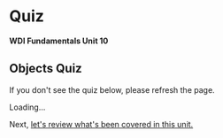 # Quiz

**WDI Fundamentals Unit 10**

## Objects Quiz

If you don't see the quiz below, please refresh the page.

Loading...

Next, [let's review what's been covered in this unit.](objects-cheatsheet.md)

